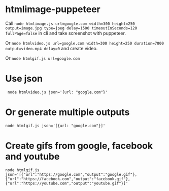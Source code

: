 # htmlimage-puppeteer

Call ```node htmlimage.js url=google.com width=300 height=250 output=image.jpg type=jpeg delay=1500 timeoutInSeconds=120 fullPage=false``` in cli and take screenshot with puppeteer.

Or ```node htmlvideo.js url=google.com width=300 height=250 duration=7000 output=video.mp4 delay=0``` and create video.

Or ```node htmlgif.js url=google.com```

# Use json

``` node htmlvideo.js json='{url: "google.com"}'```

# Or generate multiple outputs

``` node htmlgif.js json='[{url: "google.com"}]' ```

# Create gifs from google, facebook and youtube
```node htmlgif.js json='[{"url":"https://google.com","output":"google.gif"},{"url":"https://facebook.com","output":"facebook.gif"},{"url":"https://youtube.com","output":"youtube.gif"}]'```
